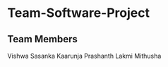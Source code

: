 # Team-Software-Project

Team Members
------------

Vishwa Sasanka
Kaarunja
Prashanth
Lakmi
Mithusha


